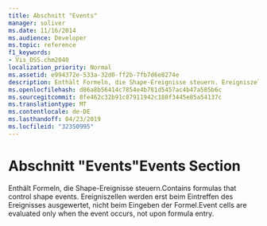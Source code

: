 ```yaml
---
title: Abschnitt "Events"
manager: soliver
ms.date: 11/16/2014
ms.audience: Developer
ms.topic: reference
f1_keywords:
- Vis_DSS.chm2040
localization_priority: Normal
ms.assetid: e994372e-533a-32d0-ff2b-7fb7d6e8274e
description: Enthält Formeln, die Shape-Ereignisse steuern. Ereigniszellen werden erst beim Eintreffen des Ereignisses ausgewertet, nicht beim Eingeben der Formel.
ms.openlocfilehash: d86a8b56414c7854e4b781d5457ac4b47a585b6c
ms.sourcegitcommit: 8fe462c32b91c87911942c188f3445e85a54137c
ms.translationtype: MT
ms.contentlocale: de-DE
ms.lasthandoff: 04/23/2019
ms.locfileid: "32350995"
---
```

# <a name="events-section"></a><span data-ttu-id="b9063-104">Abschnitt "Events"</span><span class="sxs-lookup"><span data-stu-id="b9063-104">Events Section</span></span>

<span data-ttu-id="b9063-105">Enthält Formeln, die Shape-Ereignisse steuern.</span><span class="sxs-lookup"><span data-stu-id="b9063-105">Contains formulas that control shape events.</span></span> <span data-ttu-id="b9063-106">Ereigniszellen werden erst beim Eintreffen des Ereignisses ausgewertet, nicht beim Eingeben der Formel.</span><span class="sxs-lookup"><span data-stu-id="b9063-106">Event cells are evaluated only when the event occurs, not upon formula entry.</span></span>
  

